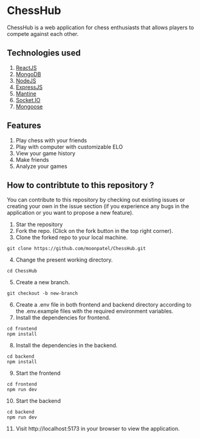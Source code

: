 # ChessHub
ChessHub is a web application for chess enthusiasts that allows players to compete against each other.

## Technologies used
1. <a href="https://react.dev/">ReactJS</a>
2. <a href="https://www.mongodb.com/">MongoDB</a>
3. <a href="https://nodejs.org/en">NodeJS</a>
4. <a href="https://expressjs.com/">ExpressJS</a>
5. <a href="https://mantine.dev/">Mantine</a>
6. <a href="https://socket.io/">Socket.IO</a>
7. <a href="https://mongoosejs.com/">Mongoose</a>

## Features
1. Play chess with your friends
2. Play with computer with customizable ELO
3. View your game history
4. Make friends
5. Analyze your games

## How to contribtute to this repository ?
You can contribute to this repository by checking out existing issues or creating your own in the issue section (if you experience any bugs in the application or you want to propose a new feature).
1. Star the repository
2. Fork the repo. (Click on the fork button in the top right corner).
3. Clone the forked repo to your local machine.
```
git clone https://github.com/moonpatel/ChessHub.git 
```
4. Change the present working directory.
```
cd ChessHub
```
5. Create a new branch.
```
git checkout -b new-branch
```
6. Create a .env file in both frontend and backend directory according to the .env.example files with the required environment variables.
7. Install the dependencies for frontend.
```
cd frontend
npm install
```
8. Install the dependencies in the backend.
```
cd backend
npm install
```
9. Start the frontend
```
cd frontend
npm run dev
```
10. Start the backend
```
cd backend
npm run dev
```
11. Visit http://localhost:5173 in your browser to view the application.
